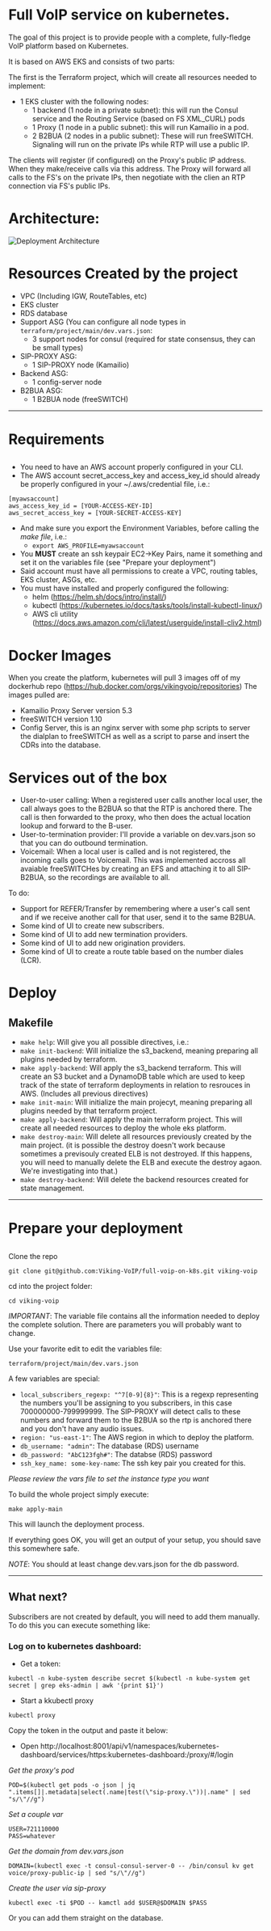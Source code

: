 # Full VoIP service on kubernetes.

The goal of this project is to provide people with a complete, fully-fledge VoIP platform based on Kubernetes.

It is based on AWS EKS and consists of two parts:

The first is the Terraform project, which will create all resources needed to implement:
- 1 EKS cluster with the following nodes:
  - 1 backend (1 node in a private subnet): this will run the Consul service and the Routing Service (based on FS XML_CURL) pods
  - 1 Proxy (1 node in a public subnet): this will run Kamailio in a pod.
  - 2 B2BUA (2 nodes in a public subnet): These will run freeSWITCH. Signaling will run on the private IPs while RTP will use a public IP.

The clients will register (if configured) on the Proxy's public IP address. When they make/receive calls via this address. The Proxy will forward all calls to the FS's on the private IPs, then negotiate with the clien an RTP connection via FS's public IPs.

# Architecture:
![Deployment Architecture](voip-full-k8s-network-diagram.jpg)

# Resources Created by the project

- VPC (Including IGW, RouteTables, etc)
- EKS cluster
- RDS database
- Support ASG (You can configure all node types in `terraform/project/main/dev.vars.json`:
  - 3 support nodes for consul (required for state consensus, they can be small types)
- SIP-PROXY ASG:
  - 1 SIP-PROXY node (Kamailio)
- Backend ASG:
  - 1 config-server node
- B2BUA ASG:
  - 1 B2BUA node (freeSWITCH)

---
# Requirements
## 

- You need to have an AWS account properly configured in your CLI.
- The AWS account secret_access_key and access_key_id should already be properly configured in your ~/.aws/credential file, i.e.:
```
[myawsaccount]
aws_access_key_id = [YOUR-ACCESS-KEY-ID]
aws_secret_access_key = [YOUR-SECRET-ACCESS-KEY]
```
  - And make sure you export the Environment Variables, before calling the _make file_, i.e.:
    - `export AWS_PROFILE=myawsaccount`
- You <b>MUST</b> create an ssh keypair EC2->Key Pairs, name it something and set it on the variables file (see "Prepare your deployment")
- Said account must have all permissions to create a VPC, routing tables, EKS cluster, ASGs, etc.
- You must have installed and properly configured the following:
  - helm (https://helm.sh/docs/intro/install/)
  - kubectl (https://kubernetes.io/docs/tasks/tools/install-kubectl-linux/)
  - AWS cli utility (https://docs.aws.amazon.com/cli/latest/userguide/install-cliv2.html)


# Docker Images

When you create the platform, kubernetes will pull 3 images off of my dockerhub repo (https://hub.docker.com/orgs/vikingvoip/repositories)
The images pulled are:
- Kamailio Proxy Server version 5.3
- freeSWITCH version 1.10
- Config Server, this is an nginx server with some php scripts to server the dialplan to freeSWITCH as well as a script to parse and insert the CDRs into the database.

# Services out of the box

- User-to-user calling:
  When a registered user calls another local user, the call always goes to the B2BUA so that the RTP is anchored there. The call is then forwarded to the proxy, who then does the actual location lookup and forward to the B-user.
- User-to-termination provider:
  I'll provide a variable on dev.vars.json so that you can do outbound termination.
- Voicemail:
  When a local user is called and is not registered, the incoming calls goes to Voicemail. This was implemented accross all avaiable freeSWITCHes by creating an EFS and attaching it to all SIP-B2BUA, so the recordings are available to all.

To do:

- Support for REFER/Transfer by remembering where a user's call sent and if we receive another call for that user, send it to the same B2BUA.
- Some kind of UI to create new subscribers.
- Some kind of UI to add new termination providers.
- Some kind of UI to add new origination providers.
- Some kind of UI to create a route table based on the number diales (LCR).

# Deploy
## Makefile

- ```make help```: Will give you all possible directives, i.e.:
- ```make init-backend```: Will initialize the s3_backend, meaning preparing all plugins needed by terraform.
- ```make apply-backend```: Will apply the s3_backend terraform. This will create an S3 bucket and a DynamoDB table which are used to keep track of the state of terraform deployments in relation to resrouces in AWS. (Includes all previous directives)
- ```make init-main```: Will initialize the main projecyt, meaning preparing all plugins needed by that terraform project.
- ```make apply-backend```: Will apply the main terraform project. This will create all needed resources to deploy the whole eks platform.
- ```make destroy-main```: Will delete all resources previously created by the main project. (it is possible the destroy doesn't work because sometimes a previsouly created ELB is not destroyed. If this happens, you will need to manually delete the ELB and execute the destroy agaon. We're investigating into that.)
- ```make destroy-backend```: Will delete the backend resources created for state management.

---

# Prepare your deployment
##

Clone the repo

```git clone git@github.com:Viking-VoIP/full-voip-on-k8s.git viking-voip```

cd into the project folder:

```cd viking-voip```

*IMPORTANT*: The variable file contains all the information needed to deploy the complete solution. There are parameters you will probably want to change.

Use your favorite edit to edit the variables file:

`terraform/project/main/dev.vars.json`

A few variables are special:
- `local_subscribers_regexp: "^7[0-9]{8}"`: This is a regexp representing the numbers you'll be assigning to you subscribers, in this case 700000000-799999999. The SIP-PROXY will detect calls to these numbers and forward them to the B2BUA so the rtp is anchored there and you don't have any audio issues.
- `region: "us-east-1"`: The AWS region in which to deploy the platform.
- `db_username: "admin"`: The database (RDS) username
- `db_password: "AbC123fgh#"`: The databse (RDS) password
- `ssh_key_name: some-key-name`: The ssh key pair you created for this.

*Please review the vars file to set the instance type you want* 


To build the whole project simply execute:

```make apply-main``` 

This will launch the deployment process.

If everything goes OK, you will get an output of your setup, you should save this somewhere safe.

*NOTE*: You should at least change dev.vars.json for the db password.

---
## What next?

Subscribers are not created by default, you will need to add them manually. To do this you can execute something like:

### Log on to kubernetes dashboard:

* Get a token:
```
kubectl -n kube-system describe secret $(kubectl -n kube-system get secret | grep eks-admin | awk '{print $1}')
```

* Start a kkubectl proxy
```
kubectl proxy
```

Copy the token in the output and paste it below:

* Open
http://localhost:8001/api/v1/namespaces/kubernetes-dashboard/services/https:kubernetes-dashboard:/proxy/#/login


*Get the proxy's pod*
```
POD=$(kubectl get pods -o json | jq ".items[]|.metadata|select(.name|test(\"sip-proxy.\"))|.name" | sed "s/\"//g")
```

*Set a couple var*
```
USER=721110000
PASS=whatever
```

*Get the domain from dev.vars.json*
```
DOMAIN=(kubectl exec -t consul-consul-server-0 -- /bin/consul kv get voice/proxy-public-ip | sed "s/\"//g")
```

*Create the user via sip-proxy*
```
kubectl exec -ti $POD -- kamctl add $USER@$DOMAIN $PASS
```

Or you can add them straight on the database.
